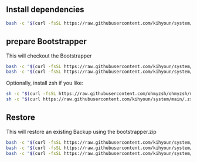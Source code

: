 ## Install dependencies

```bash
bash -c "$(curl -fsSL https://raw.githubusercontent.com/kihyoun/system/main/install.sh)"
```
## prepare Bootstrapper
This will checkout the Bootstrapper
```bash
bash -c "$(curl -fsSL https://raw.githubusercontent.com/kihyoun/system/main/install.sh)"
bash -c "$(curl -fsSL https://raw.githubusercontent.com/kihyoun/system/main/prepare.sh)"
```
Optionally, install zsh if you like:
```bash
sh -c "$(curl -fsSL https://raw.githubusercontent.com/ohmyzsh/ohmyzsh/master/tools/install.sh)"
sh -c "$(curl https://raw.githubusercontent.com/kihyoun/system/main/.zshrc -o /root/.zshrc)"
```


## Restore
This will restore an existing Backup using the bootstrapper.zip
```bash
bash -c "$(curl -fsSL https://raw.githubusercontent.com/kihyoun/system/main/install.sh)"
bash -c "$(curl -fsSL https://raw.githubusercontent.com/kihyoun/system/main/prepare.sh)"
bash -c "$(curl -fsSL https://raw.githubusercontent.com/kihyoun/system/main/restore.sh)"
```

